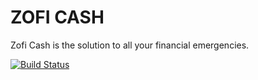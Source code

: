 # ZOFI CASH

Zofi Cash is the solution to all your financial emergencies.

<a href="https://github.com/RonnieZad/zofi_cash/actions"><img src="https://github.com/RonnieZad/zofi_cash/workflows/Flutter Test/badge.svg" alt="Build Status"></a>
